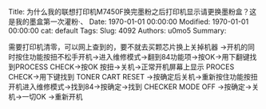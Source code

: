 Title: 为什么我的联想打印机M7450F换完墨粉之后打印机显示请更换墨粉盒？这是我的墨盒第一次灌粉·、
Date: 1970-01-01 00:00:00
Modified: 1970-01-01 00:00:00
cat: default
Tags: 
Slug: 4092
Authors: u0mo5 
Summary: 

需要打印机清零，可以网上查到的，要不就去买颗芯片换上关掉机器 →开机的同时按住功能按扭不松手开机→进入维修模式→翻到84功能项→按OK→用下翻键找到PROCESS  CHECK→按OK  按扭→关机→正常开机屏幕上显示 PROCES CHECK→用下键找到  TONER CART RESET →按确定后关机→重新按住功能按扭开机进入维修模式→找到84→按确定→找到  CHECKER  MODE  OFF →按确定→关机→一切OK →重新开机
